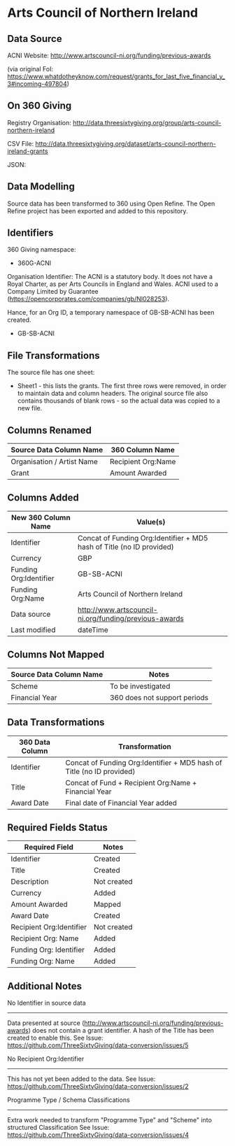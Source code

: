 Arts Council of Northern Ireland
================================

Data Source
-------------
ACNI Website: http://www.artscouncil-ni.org/funding/previous-awards

(via original FoI: https://www.whatdotheyknow.com/request/grants_for_last_five_financial_y_3#incoming-497804)

On 360 Giving
------------------
Registry Organisation: http://data.threesixtygiving.org/group/arts-council-northern-ireland

CSV File: http://data.threesixtygiving.org/dataset/arts-council-northern-ireland-grants

JSON: 


Data Modelling
------------------
Source data has been transformed to 360 using Open Refine.  The Open Refine project has been exported and added to this repository.


Identifiers
---------------
360 Giving namespace:

* 360G-ACNI

Organisation Identifier:
The ACNI is a statutory body.  It does not have a Royal Charter, as per Arts Councils in England and Wales.  ACNI used to a Company Limited by Guarantee (https://opencorporates.com/companies/gb/NI028253).

Hance, for an Org ID, a temporary namespace of GB-SB-ACNI has been created.

* GB-SB-ACNI

File Transformations
-------------------------
The source file has one sheet:

* Sheet1 - this lists the grants.  The first three rows were removed, in order to maintain data and column headers.  The original source file also contains thousands of blank rows - so the actual data was copied to a new file.


Columns Renamed
-------------------------

| Source Data Column Name    | 360 Column Name    |
|----------------------------|--------------------|
| Organisation / Artist Name | Recipient Org:Name |
| Grant                      | Amount Awarded     |


Columns Added
----------------

| New 360 Column Name    | Value(s)                                                              |
|------------------------|-----------------------------------------------------------------------|
| Identifier             | Concat of Funding Org:Identifier + MD5 hash of Title (no ID provided) |
| Currency               | GBP                                                                   |
| Funding Org:Identifier | GB-SB-ACNI                                                            |
| Funding Org:Name       | Arts Council of Northern Ireland                                      |
| Data source            | http://www.artscouncil-ni.org/funding/previous-awards                 |
| Last modified          | dateTime                                                              |

Columns Not Mapped
--------------------

| Source Data Column Name | Notes                        |
|-------------------------|------------------------------|
| Scheme                  | To be investigated           |
| Financial Year          | 360 does not support periods |

Data Transformations
------------------------

| 360 Data Column | Transformation                                                        |
|-----------------|-----------------------------------------------------------------------|
| Identifier      | Concat of Funding Org:Identifier + MD5 hash of Title (no ID provided) |
| Title           | Concat of Fund + Recipient Org:Name + Financial Year                  |
| Award Date      | Final date of Financial Year added                                    |


Required Fields Status
------------------------------

| Required Field           | Notes       |
|--------------------------|-------------|
| Identifier               | Created     |
| Title                    | Created     |
| Description              | Not created |
| Currency                 | Added       |
| Amount Awarded           | Mapped      |
| Award Date               | Created     |
| Recipient Org:Identifier | Not created |
| Recipient Org: Name      | Added       |
| Funding Org: Identifier  | Added       |
| Funding Org: Name        | Added       |

Additional Notes
-----------------------

No Identifier in source data
*********************************************
Data presented at source (http://www.artscouncil-ni.org/funding/previous-awards) does not contain a grant identifier.  A hash of the Title has been created to enable this. 
See Issue: https://github.com/ThreeSixtyGiving/data-conversion/issues/5

No Recipient Org:Identifier
*********************************************
This has not yet been added to the data.
See Issue: https://github.com/ThreeSixtyGiving/data-conversion/issues/2

Programme Type / Schema Classifications
*********************************************
Extra work needed to transform "Programme Type" and "Scheme" into structured Classification
See Issue: https://github.com/ThreeSixtyGiving/data-conversion/issues/4



